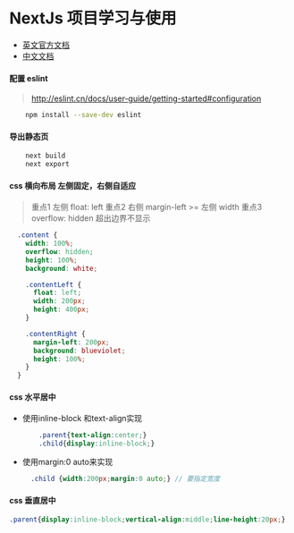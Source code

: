 # NextJs 项目学习与使用

* [英文官方文档](https://nextjs.org/docs)
* [中文文档](http://nextjs.frontendx.cn/docs)

#### 配置 eslint
> http://eslint.cn/docs/user-guide/getting-started#configuration
```bash
    npm install --save-dev eslint
```

#### 导出静态页
```bash
    next build
    next export
```

#### css 横向布局 左侧固定，右侧自适应
> 重点1 左侧 float: left
> 重点2 右侧 margin-left >= 左侧 width
> 重点3 overflow: hidden 超出边界不显示
```scss
  .content {
    width: 100%;
    overflow: hidden;
    height: 100%;
    background: white;

    .contentLeft {
      float: left;
      width: 200px;
      height: 400px;
    }

    .contentRight {
      margin-left: 200px;
      background: blueviolet;
      height: 100%;
    }
  }
```

#### css 水平居中
* 使用inline-block 和text-align实现
    ```scss
        .parent{text-align:center;}
        .child{display:inline-block;}
    ```

* 使用margin:0 auto来实现
    ```scss
      .child {width:200px;margin:0 auto;} // 要指定宽度
    ```
    
#### css 垂直居中
```scss
.parent{display:inline-block;vertical-align:middle;line-height:20px;}
```
